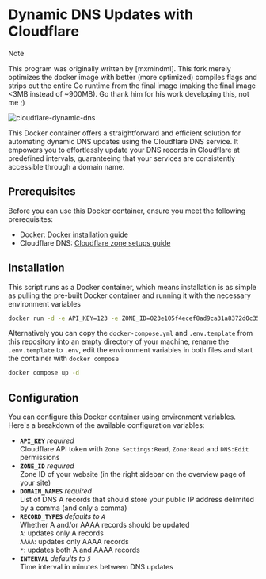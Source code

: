 # Dynamic DNS Updates with Cloudflare

> [!NOTE]
> This program was originally written by [mxmlndml]. This fork merely
> optimizes the docker image with better (more optimized) compiles flags
> and strips out the entire Go runtime from the final image (making the final
> image <3MB instead of ~900MB). Go thank him for his work developing this, not
> me ;)

![cloudflare-dynamic-dns](https://github.com/mxmlndml/cloudflare-dynamic-dns/assets/42516330/fc6e7c3e-eb96-4fdf-924e-cf86dab70b4b)

This Docker container offers a straightforward and efficient solution for
automating dynamic DNS updates using the Cloudflare DNS service. It empowers you
to effortlessly update your DNS records in Cloudflare at predefined intervals,
guaranteeing that your services are consistently accessible through a domain
name.

## Prerequisites

Before you can use this Docker container, ensure you meet the following
prerequisites:

- Docker: [Docker installation guide](https://docs.docker.com/get-docker/)
- Cloudflare DNS:
  [Cloudflare zone setups guide](https://developers.cloudflare.com/dns/zone-setups/)

## Installation

This script runs as a Docker container, which means installation is as simple as
pulling the pre-built Docker container and running it with the necessary
environment variables

```sh
docker run -d -e API_KEY=123 -e ZONE_ID=023e105f4ecef8ad9ca31a8372d0c353 -e DOMAIN_NAMES=example.com,*.example.com mxmlndml/cloudflare-dynamic-dns
```

Alternatively you can copy the `docker-compose.yml` and `.env.template` from this repository into an
empty directory of your machine, rename the `.env.template` to `.env`, edit the environment variables in both files and start the
container with `docker compose`

```sh
docker compose up -d
```

## Configuration

You can configure this Docker container using environment variables. Here's a
breakdown of the available configuration variables:

- **`API_KEY`** _required_
  \
  Cloudflare API token with `Zone Settings:Read`, `Zone:Read` and `DNS:Edit`
  permissions
- **`ZONE_ID`** _required_
  \
  Zone ID of your website (in the right sidebar on the overview page of your
  site)
- **`DOMAIN_NAMES`** _required_
  \
  List of DNS A records that should store your public IP address delimited by a
  comma (and only a comma)
- **`RECORD_TYPES`** _defaults to `A`_
  \
  Whether A and/or AAAA records should be updated
  \
  `A`: updates only A records
  \
  `AAAA`: updates only AAAA records
  \
  `*`: updates both A and AAAA records
- **`INTERVAL`** _defaults to `5`_
  \
  Time interval in minutes between DNS updates

[1]: github.com/mxmlndml/cloudflare-dynamic-dns
